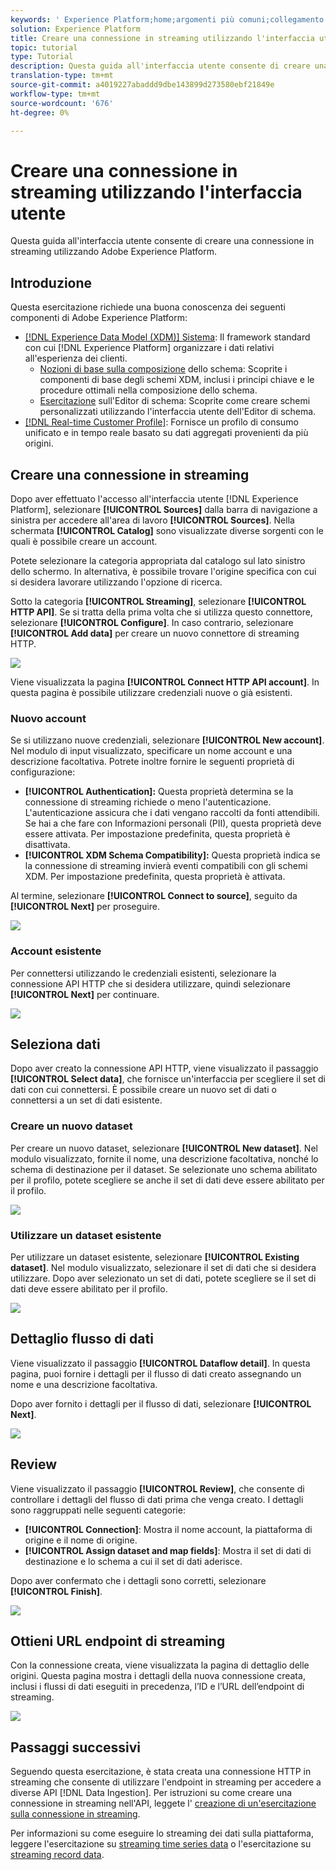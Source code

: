 ```yaml
---
keywords: ' Experience Platform;home;argomenti più comuni;collegamento in streaming;creare una connessione in streaming;ui guide;tutorial;creare una connessione in streaming;streaming, assimilazione;assimilazione;'
solution: Experience Platform
title: Creare una connessione in streaming utilizzando l'interfaccia utente
topic: tutorial
type: Tutorial
description: Questa guida all'interfaccia utente consente di creare una connessione in streaming utilizzando Adobe Experience Platform.
translation-type: tm+mt
source-git-commit: a4019227abaddd9dbe143899d273580ebf21849e
workflow-type: tm+mt
source-wordcount: '676'
ht-degree: 0%

---
```



# Creare una connessione in streaming utilizzando l&#39;interfaccia utente

Questa guida all&#39;interfaccia utente consente di creare una connessione in streaming utilizzando Adobe Experience Platform.

## Introduzione

Questa esercitazione richiede una buona conoscenza dei seguenti componenti di Adobe Experience Platform:

- [[!DNL Experience Data Model (XDM)] Sistema](../../../../../xdm/home.md): Il framework standard con cui  [!DNL Experience Platform] organizzare i dati relativi all&#39;esperienza dei clienti.
   - [Nozioni di base sulla composizione](../../../../../xdm/schema/composition.md) dello schema: Scoprite i componenti di base degli schemi XDM, inclusi i principi chiave e le procedure ottimali nella composizione dello schema.
   - [Esercitazione](../../../../../xdm/tutorials/create-schema-ui.md) sull&#39;Editor di schema: Scoprite come creare schemi personalizzati utilizzando l&#39;interfaccia utente dell&#39;Editor di schema.
- [[!DNL Real-time Customer Profile]](../../../../../profile/home.md): Fornisce un profilo di consumo unificato e in tempo reale basato su dati aggregati provenienti da più origini.

## Creare una connessione in streaming

Dopo aver effettuato l&#39;accesso all&#39;interfaccia utente [!DNL Experience Platform], selezionare **[!UICONTROL Sources]** dalla barra di navigazione a sinistra per accedere all&#39;area di lavoro **[!UICONTROL Sources]**. Nella schermata **[!UICONTROL Catalog]** sono visualizzate diverse sorgenti con le quali è possibile creare un account.

Potete selezionare la categoria appropriata dal catalogo sul lato sinistro dello schermo. In alternativa, è possibile trovare l&#39;origine specifica con cui si desidera lavorare utilizzando l&#39;opzione di ricerca.

Sotto la categoria **[!UICONTROL Streaming]**, selezionare **[!UICONTROL HTTP API]**. Se si tratta della prima volta che si utilizza questo connettore, selezionare **[!UICONTROL Configure]**. In caso contrario, selezionare **[!UICONTROL Add data]** per creare un nuovo connettore di streaming HTTP.

![](../../../../images/tutorials/create/http/catalog.png)

Viene visualizzata la pagina **[!UICONTROL Connect HTTP API account]**. In questa pagina è possibile utilizzare credenziali nuove o già esistenti.

### Nuovo account

Se si utilizzano nuove credenziali, selezionare **[!UICONTROL New account]**. Nel modulo di input visualizzato, specificare un nome account e una descrizione facoltativa. Potrete inoltre fornire le seguenti proprietà di configurazione:

- **[!UICONTROL Authentication]:** Questa proprietà determina se la connessione di streaming richiede o meno l&#39;autenticazione. L&#39;autenticazione assicura che i dati vengano raccolti da fonti attendibili. Se hai a che fare con Informazioni personali (PII), questa proprietà deve essere attivata. Per impostazione predefinita, questa proprietà è disattivata.
- **[!UICONTROL XDM Schema Compatibility]:** Questa proprietà indica se la connessione di streaming invierà eventi compatibili con gli schemi XDM. Per impostazione predefinita, questa proprietà è attivata.

Al termine, selezionare **[!UICONTROL Connect to source]**, seguito da **[!UICONTROL Next]** per proseguire.

![](../../../../images/tutorials/create/http/new-account.png)

### Account esistente

Per connettersi utilizzando le credenziali esistenti, selezionare la connessione API HTTP che si desidera utilizzare, quindi selezionare **[!UICONTROL Next]** per continuare.

![](../../../../images/tutorials/create/http/existing-account.png)

## Seleziona dati

Dopo aver creato la connessione API HTTP, viene visualizzato il passaggio **[!UICONTROL Select data]**, che fornisce un&#39;interfaccia per scegliere il set di dati con cui connettersi. È possibile creare un nuovo set di dati o connettersi a un set di dati esistente.

### Creare un nuovo dataset

Per creare un nuovo dataset, selezionare **[!UICONTROL New dataset]**. Nel modulo visualizzato, fornite il nome, una descrizione facoltativa, nonché lo schema di destinazione per il dataset. Se selezionate uno schema abilitato per il profilo, potete scegliere se anche il set di dati deve essere abilitato per il profilo.

![](../../../../images/tutorials/create/http/new-dataset.png)

### Utilizzare un dataset esistente

Per utilizzare un dataset esistente, selezionare **[!UICONTROL Existing dataset]**. Nel modulo visualizzato, selezionare il set di dati che si desidera utilizzare. Dopo aver selezionato un set di dati, potete scegliere se il set di dati deve essere abilitato per il profilo.

![](../../../../images/tutorials/create/http/existing-dataset.png)

## Dettaglio flusso di dati

Viene visualizzato il passaggio **[!UICONTROL Dataflow detail]**. In questa pagina, puoi fornire i dettagli per il flusso di dati creato assegnando un nome e una descrizione facoltativa.

Dopo aver fornito i dettagli per il flusso di dati, selezionare **[!UICONTROL Next]**.

![](../../../../images/tutorials/create/http/dataflow-detail.png)

## Review

Viene visualizzato il passaggio **[!UICONTROL Review]**, che consente di controllare i dettagli del flusso di dati prima che venga creato. I dettagli sono raggruppati nelle seguenti categorie:

- **[!UICONTROL Connection]**: Mostra il nome account, la piattaforma di origine e il nome di origine.
- **[!UICONTROL Assign dataset and map fields]**: Mostra il set di dati di destinazione e lo schema a cui il set di dati aderisce.

Dopo aver confermato che i dettagli sono corretti, selezionare **[!UICONTROL Finish]**.

![](../../../../images/tutorials/create/http/review.png)

## Ottieni URL endpoint di streaming

Con la connessione creata, viene visualizzata la pagina di dettaglio delle origini. Questa pagina mostra i dettagli della nuova connessione creata, inclusi i flussi di dati eseguiti in precedenza, l’ID e l’URL dell’endpoint di streaming.

![](../../../../images/tutorials/create/http/get-streaming-url.png)

## Passaggi successivi

Seguendo questa esercitazione, è stata creata una connessione HTTP in streaming che consente di utilizzare l&#39;endpoint in streaming per accedere a diverse API [!DNL Data Ingestion]. Per istruzioni su come creare una connessione in streaming nell&#39;API, leggete l&#39; [creazione di un&#39;esercitazione sulla connessione in streaming](../../../api/create/streaming/http.md).

Per informazioni su come eseguire lo streaming dei dati sulla piattaforma, leggere l&#39;esercitazione su [streaming time series data](../../../../../ingestion/tutorials/streaming-time-series-data.md) o l&#39;esercitazione su [streaming record data](../../../../../ingestion/tutorials/streaming-record-data.md).
